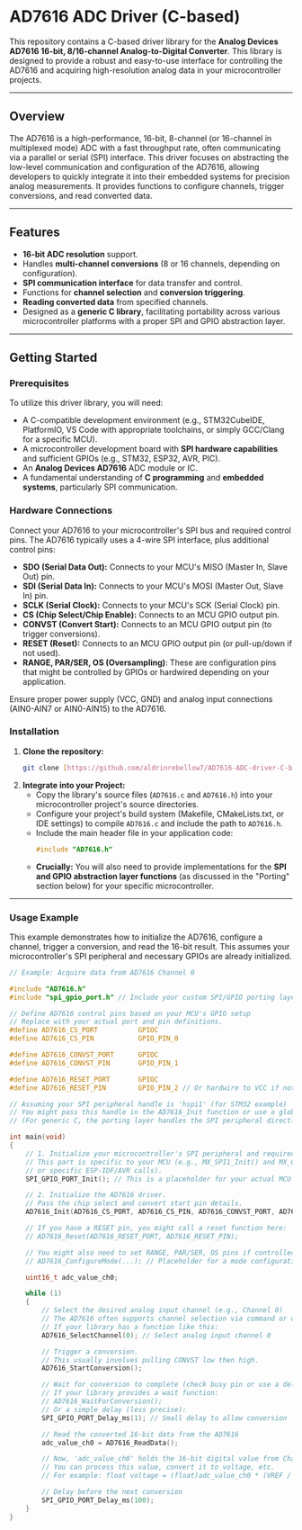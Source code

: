 # AD7616 ADC Driver (C-based)

This repository contains a C-based driver library for the **Analog Devices AD7616 16-bit, 8/16-channel Analog-to-Digital Converter**. This library is designed to provide a robust and easy-to-use interface for controlling the AD7616 and acquiring high-resolution analog data in your microcontroller projects.

---

## Overview

The AD7616 is a high-performance, 16-bit, 8-channel (or 16-channel in multiplexed mode) ADC with a fast throughput rate, often communicating via a parallel or serial (SPI) interface. This driver focuses on abstracting the low-level communication and configuration of the AD7616, allowing developers to quickly integrate it into their embedded systems for precision analog measurements. It provides functions to configure channels, trigger conversions, and read converted data.

---

## Features

* **16-bit ADC resolution** support.
* Handles **multi-channel conversions** (8 or 16 channels, depending on configuration).
* **SPI communication interface** for data transfer and control.
* Functions for **channel selection** and **conversion triggering**.
* **Reading converted data** from specified channels.
* Designed as a **generic C library**, facilitating portability across various microcontroller platforms with a proper SPI and GPIO abstraction layer.

---

## Getting Started

### Prerequisites

To utilize this driver library, you will need:

* A C-compatible development environment (e.g., STM32CubeIDE, PlatformIO, VS Code with appropriate toolchains, or simply GCC/Clang for a specific MCU).
* A microcontroller development board with **SPI hardware capabilities** and sufficient GPIOs (e.g., STM32, ESP32, AVR, PIC).
* An **Analog Devices AD7616** ADC module or IC.
* A fundamental understanding of **C programming** and **embedded systems**, particularly SPI communication.

### Hardware Connections

Connect your AD7616 to your microcontroller's SPI bus and required control pins. The AD7616 typically uses a 4-wire SPI interface, plus additional control pins:

* **SDO (Serial Data Out):** Connects to your MCU's MISO (Master In, Slave Out) pin.
* **SDI (Serial Data In):** Connects to your MCU's MOSI (Master Out, Slave In) pin.
* **SCLK (Serial Clock):** Connects to your MCU's SCK (Serial Clock) pin.
* **CS (Chip Select/Chip Enable):** Connects to an MCU GPIO output pin.
* **CONVST (Convert Start):** Connects to an MCU GPIO output pin (to trigger conversions).
* **RESET (Reset):** Connects to an MCU GPIO output pin (or pull-up/down if not used).
* **RANGE, PAR/SER, OS (Oversampling)**: These are configuration pins that might be controlled by GPIOs or hardwired depending on your application.

Ensure proper power supply (VCC, GND) and analog input connections (AIN0-AIN7 or AIN0-AIN15) to the AD7616.

### Installation

1.  **Clone the repository:**
    ```bash
    git clone [https://github.com/aldrinrebellow7/AD7616-ADC-driver-C-based-.git](https://github.com/aldrinrebellow7/AD7616-ADC-driver-C-based-.git)
    ```
2.  **Integrate into your Project:**
    * Copy the library's source files (`AD7616.c` and `AD7616.h`) into your microcontroller project's source directories.
    * Configure your project's build system (Makefile, CMakeLists.txt, or IDE settings) to compile `AD7616.c` and include the path to `AD7616.h`.
    * Include the main header file in your application code:
        ```c
        #include "AD7616.h"
        ```
    * **Crucially:** You will also need to provide implementations for the **SPI and GPIO abstraction layer functions** (as discussed in the "Porting" section below) for your specific microcontroller.

---

### Usage Example

This example demonstrates how to initialize the AD7616, configure a channel, trigger a conversion, and read the 16-bit result. This assumes your microcontroller's SPI peripheral and necessary GPIOs are already initialized.

```c
// Example: Acquire data from AD7616 Channel 0

#include "AD7616.h"
#include "spi_gpio_port.h" // Include your custom SPI/GPIO porting layer header

// Define AD7616 control pins based on your MCU's GPIO setup
// Replace with your actual port and pin definitions.
#define AD7616_CS_PORT          GPIOC
#define AD7616_CS_PIN           GPIO_PIN_0

#define AD7616_CONVST_PORT      GPIOC
#define AD7616_CONVST_PIN       GPIO_PIN_1

#define AD7616_RESET_PORT       GPIOC
#define AD7616_RESET_PIN        GPIO_PIN_2 // Or hardwire to VCC if not used

// Assuming your SPI peripheral handle is 'hspi1' (for STM32 example)
// You might pass this handle in the AD7616_Init function or use a global.
// (For generic C, the porting layer handles the SPI peripheral directly)

int main(void)
{
    // 1. Initialize your microcontroller's SPI peripheral and required GPIOs.
    // This part is specific to your MCU (e.g., MX_SPI1_Init() and MX_GPIO_Init() for STM32,
    // or specific ESP-IDF/AVR calls).
    SPI_GPIO_PORT_Init(); // This is a placeholder for your actual MCU init.

    // 2. Initialize the AD7616 driver.
    // Pass the chip select and convert start pin details.
    AD7616_Init(AD7616_CS_PORT, AD7616_CS_PIN, AD7616_CONVST_PORT, AD7616_CONVST_PIN);

    // If you have a RESET pin, you might call a reset function here:
    // AD7616_Reset(AD7616_RESET_PORT, AD7616_RESET_PIN);

    // You might also need to set RANGE, PAR/SER, OS pins if controlled by GPIOs.
    // AD7616_ConfigureMode(...); // Placeholder for a mode configuration function

    uint16_t adc_value_ch0;

    while (1)
    {
        // Select the desired analog input channel (e.g., Channel 0)
        // The AD7616 often supports channel selection via command or direct control.
        // If your library has a function like this:
        AD7616_SelectChannel(0); // Select analog input channel 0

        // Trigger a conversion.
        // This usually involves pulling CONVST low then high.
        AD7616_StartConversion();

        // Wait for conversion to complete (check busy pin or use a delay).
        // If your library provides a wait function:
        // AD7616_WaitForConversion();
        // Or a simple delay (less precise):
        SPI_GPIO_PORT_Delay_ms(1); // Small delay to allow conversion

        // Read the converted 16-bit data from the AD7616
        adc_value_ch0 = AD7616_ReadData();

        // Now, 'adc_value_ch0' holds the 16-bit digital value from Channel 0.
        // You can process this value, convert it to voltage, etc.
        // For example: float voltage = (float)adc_value_ch0 * (VREF / 65536.0f);

        // Delay before the next conversion
        SPI_GPIO_PORT_Delay_ms(100);
    }
}
